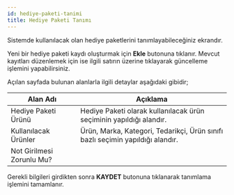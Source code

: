```yaml
---
id: hediye-paketi-tanimi
title: Hediye Paketi Tanımı
---
```


Sistemde kullanılacak olan hediye paketlerini tanımlayabileceğiniz ekrandır.

Yeni bir hediye paketi kaydı oluşturmak için **Ekle** butonuna tıklanır. Mevcut kayıtları düzenlemek için ise ilgili satırın üzerine tıklayarak güncelleme işlemini yapabilirsiniz.

Açılan sayfada bulunan alanlarla ilgili detaylar aşağıdaki gibidir;

|Alan Adı|Açıklama|
|--|--|
|Hediye Paketi Ürünü|Hediye Paketi olarak kullanılacak ürün seçiminin yapıldığı alandır.|
|Kullanılacak Ürünler|Ürün, Marka, Kategori, Tedarikçi, Ürün sınıfı bazlı seçimin yapıldığı alandır.|
|Not Girilmesi Zorunlu Mu?||

Gerekli bilgileri girdikten sonra **KAYDET** butonuna tıklanarak tanımlama işlemini tamamlanır.
